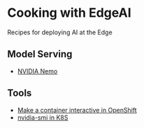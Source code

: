 # Cooking with EdgeAI

Recipes for deploying AI at the Edge

## Model Serving
* [NVIDIA Nemo](model_serving/nvidia_nemo/README.md)

## Tools
* [Make a container interactive in OpenShift](tools/interactive-container-in-openshift/README.md)
* [nvidia-smi in K8S](tools/nvidia-smi/README.md)
